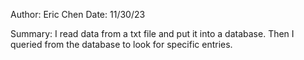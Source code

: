Author: Eric Chen
Date: 11/30/23

Summary: I read data from a txt file and put it into a database. Then I queried from the database to look for specific entries.
